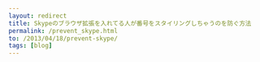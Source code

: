 ```yaml
---
layout: redirect 
title: Skypeのブラウザ拡張を入れてる人が番号をスタイリングしちゃうのを防ぐ方法
permalink: /prevent_skype.html
to: /2013/04/18/prevent-skype/
tags: [blog]
---
```

